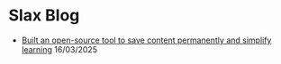 # Slax Blog

- [Built an open-source tool to save content permanently and simplify learning](blog/2025/20250316-opensourcereader.md) 16/03/2025
